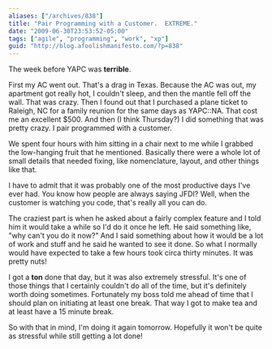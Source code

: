 ```yaml
---
aliases: ["/archives/838"]
title: "Pair Programming with a Customer.  EXTREME."
date: "2009-06-30T23:53:52-05:00"
tags: ["agile", "programming", "work", "xp"]
guid: "http://blog.afoolishmanifesto.com/?p=838"
---
```

The week before YAPC was **terrible**.

First my AC went out. That's a drag in Texas. Because the AC was out, my apartment got really hot, I couldn't sleep, and then the mantle fell off the wall. That was crazy. Then I found out that I purchased a plane ticket to Raleigh, NC for a family reunion for the same days as YAPC::NA. That cost me an excellent $500. And then (I think Thursday?) I did something that was pretty crazy. I pair programmed with a customer.

We spent four hours with him sitting in a chair next to me while I grabbed the low-hanging fruit that he mentioned. Basically there were a whole lot of small details that needed fixing, like nomenclature, layout, and other things like that.

I have to admit that it was probably one of the most productive days I've ever had. You know how people are always saying JFDI? Well, when the customer is watching you code, that's really all you can do.

The craziest part is when he asked about a fairly complex feature and I told him it would take a while so I'd do it once he left. He said something like, "why can't you do it now?" And I said something about how it would be a lot of work and stuff and he said he wanted to see it done. So what I normally would have expected to take a few hours took circa thirty minutes. It was pretty nuts!

I got a **ton** done that day, but it was also extremely stressful. It's one of those things that I certainly couldn't do all of the time, but it's definitely worth doing sometimes. Fortunately my boss told me ahead of time that I should plan on initiating at least one break. That way I got to make tea and at least have a 15 minute break.

So with that in mind, I'm doing it again tomorrow. Hopefully it won't be quite as stressful while still getting a lot done!
